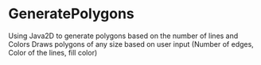 # GeneratePolygons
Using Java2D to generate polygons based on the number of lines and Colors
Draws polygons of any size based on user input (Number of edges, Color of the lines, fill color)
